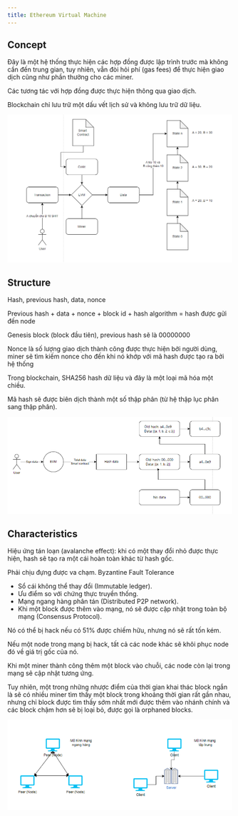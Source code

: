 ```yaml
---
title: Ethereum Virtual Machine
---
```


## Concept

Đây là một hệ thống thực hiện các hợp đồng được lập trình trước mà không cần đến trung gian, tuy nhiên, vẫn đòi hỏi phí (gas fees) để thực hiện giao dịch cũng như phần thưởng cho các miner.

Các tương tác với hợp đồng được thực hiện thông qua giao dịch.

Blockchain chỉ lưu trữ một dấu vết lịch sử và không lưu trữ dữ liệu.

![Image](https://raw.githubusercontent.com/quankori/quankori.github.io/master/src/images/blockchain/3.PNG)

## Structure

Hash, previous hash, data, nonce

Previous hash + data + nonce + block id + hash algorithm = hash được gửi đến node

Genesis block (block đầu tiên), previous hash sẽ là 00000000

Nonce là số lượng giao dịch thành công được thực hiện bởi người dùng, miner sẽ tìm kiếm nonce cho đến khi nó khớp với mã hash được tạo ra bởi hệ thống

Trong blockchain, SHA256 hash dữ liệu và đây là một loại mã hóa một chiều.

Mã hash sẽ được biên dịch thành một số thập phân (từ hệ thập lục phân sang thập phân).

![Image](https://raw.githubusercontent.com/quankori/quankori.github.io/master/src/images/blockchain/5.PNG)

## Characteristics

Hiệu ứng tán loạn (avalanche effect): khi có một thay đổi nhỏ được thực hiện, hash sẽ tạo ra một cái hoàn toàn khác từ hash gốc.

Phải chịu đựng được va chạm. Byzantine Fault Tolerance

- Sổ cái không thể thay đổi (Immutable ledger).
- Ưu điểm so với chứng thực truyền thống.
- Mạng ngang hàng phân tán (Distributed P2P network).
- Khi một block được thêm vào mạng, nó sẽ được cập nhật trong toàn bộ mạng (Consensus Protocol).

Nó có thể bị hack nếu có 51% được chiếm hữu, nhưng nó sẽ rất tốn kém.

Nếu một node trong mạng bị hack, tất cả các node khác sẽ khôi phục node đó về giá trị gốc của nó.

Khi một miner thành công thêm một block vào chuỗi, các node còn lại trong mạng sẽ cập nhật tương ứng.

Tuy nhiên, một trong những nhược điểm của thời gian khai thác block ngắn là sẽ có nhiều miner tìm thấy một block trong khoảng thời gian rất gần nhau, nhưng chỉ block được tìm thấy sớm nhất mới được thêm vào nhánh chính và các block chậm hơn sẽ bị loại bỏ, được gọi là orphaned blocks.

![Image](https://raw.githubusercontent.com/quankori/quankori.github.io/master/src/images/blockchain/4.PNG)
